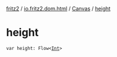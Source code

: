 [fritz2](../../index.md) / [io.fritz2.dom.html](../index.md) / [Canvas](index.md) / [height](./height.md)

# height

`var height: Flow<`[`Int`](https://kotlinlang.org/api/latest/jvm/stdlib/kotlin/-int/index.html)`>`